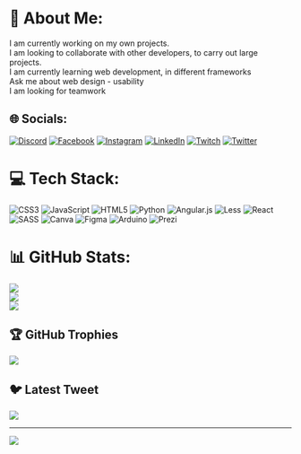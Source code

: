 # 💫 About Me:
I am currently working on my own projects.<br>I am looking to collaborate with other developers, to carry out large projects.<br>I am currently learning web development, in different frameworks<br>Ask me about web design - usability<br>I am looking for teamwork 


## 🌐 Socials:
[![Discord](https://img.shields.io/badge/Discord-%237289DA.svg?logo=discord&logoColor=white)](https://discord.gg/PAPUH#0210) [![Facebook](https://img.shields.io/badge/Facebook-%231877F2.svg?logo=Facebook&logoColor=white)](https://www.facebook.com/diegofernando.guerrero.12) [![Instagram](https://img.shields.io/badge/Instagram-%23E4405F.svg?logo=Instagram&logoColor=white)](https://www.instagram.com/__papuh__/) [![LinkedIn](https://img.shields.io/badge/LinkedIn-%230077B5.svg?logo=linkedin&logoColor=white)](https://www.linkedin.com/in/diego-fernando-medina-4092601bb/) [![Twitch](https://img.shields.io/badge/Twitch-%239146FF.svg?logo=Twitch&logoColor=white)](https://www.twitch.tv/thepapuhxd) [![Twitter](https://img.shields.io/badge/Twitter-%231DA1F2.svg?logo=Twitter&logoColor=white)](https://twitter.com/Papuh_Punsh) 

# 💻 Tech Stack:
![CSS3](https://img.shields.io/badge/css3-%231572B6.svg?style=for-the-badge&logo=css3&logoColor=white) ![JavaScript](https://img.shields.io/badge/javascript-%23323330.svg?style=for-the-badge&logo=javascript&logoColor=%23F7DF1E) ![HTML5](https://img.shields.io/badge/html5-%23E34F26.svg?style=for-the-badge&logo=html5&logoColor=white) ![Python](https://img.shields.io/badge/python-3670A0?style=for-the-badge&logo=python&logoColor=ffdd54) ![Angular.js](https://img.shields.io/badge/angular.js-%23E23237.svg?style=for-the-badge&logo=angularjs&logoColor=white) ![Less](https://img.shields.io/badge/less-2B4C80?style=for-the-badge&logo=less&logoColor=white) ![React](https://img.shields.io/badge/react-%2320232a.svg?style=for-the-badge&logo=react&logoColor=%2361DAFB) ![SASS](https://img.shields.io/badge/SASS-hotpink.svg?style=for-the-badge&logo=SASS&logoColor=white) ![Canva](https://img.shields.io/badge/Canva-%2300C4CC.svg?style=for-the-badge&logo=Canva&logoColor=white) 	![Figma](https://img.shields.io/badge/figma-%23F24E1E.svg?style=for-the-badge&logo=figma&logoColor=white) ![Arduino](https://img.shields.io/badge/-Arduino-00979D?style=for-the-badge&logo=Arduino&logoColor=white) ![Prezi](https://img.shields.io/badge/Prezi-%23000000.svg?style=for-the-badge&logo=Prezi&logoColor=white)
# 📊 GitHub Stats:
![](https://github-readme-stats.vercel.app/api?username=DiegoFernandoMedina&theme=tokyonight&hide_border=false&include_all_commits=false&count_private=false)<br/>
![](https://github-readme-streak-stats.herokuapp.com/?user=DiegoFernandoMedina&theme=tokyonight&hide_border=false)<br/>
![](https://github-readme-stats.vercel.app/api/top-langs/?username=DiegoFernandoMedina&theme=tokyonight&hide_border=false&include_all_commits=false&count_private=false&layout=compact)

## 🏆 GitHub Trophies
![](https://github-profile-trophy.vercel.app/?username=DiegoFernandoMedina&theme=gruvbox&no-frame=false&no-bg=true&margin-w=4)

## 🐦 Latest Tweet
[![](https://gtce.itsvg.in/api?username=@Papuh_Punsh)](https://github.com/VishwaGauravIn/github-twitter-card-embed)

---
[![](https://visitcount.itsvg.in/api?id=DiegoFernandoMedina&icon=2&color=3)](https://visitcount.itsvg.in)

<!-- Proudly created with GPRM ( https://gprm.itsvg.in ) -->
